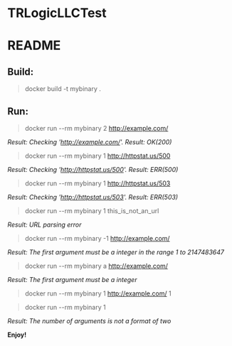 # TRLogicLLCTest
# README

## Build:
> docker build -t mybinary .
## Run:
> docker run --rm mybinary 2 http://example.com/

*Result: Checking 'http://example.com/'. Result: OK(200)*

> docker run --rm mybinary 1 http://httpstat.us/500

*Result: Checking 'http://httpstat.us/500'. Result: ERR(500)*

> docker run --rm mybinary 1 http://httpstat.us/503 

*Result: Checking 'http://httpstat.us/503'. Result: ERR(503)*

> docker run --rm mybinary 1 this_is_not_an_url

*Result: URL parsing error*

> docker run --rm mybinary -1 http://example.com/

*Result: The first argument must be a integer in the range 1 to 2147483647*

> docker run --rm mybinary a http://example.com/

*Result: The first argument must be a integer*

> docker run --rm mybinary 1 http://example.com/ 1

> docker run --rm mybinary 1

*Result: The number of arguments is not a format of two*

**Enjoy!**
